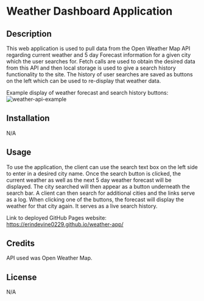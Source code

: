 # Weather Dashboard Application

## Description
This web application is used to pull data from the Open Weather Map API regarding current weather and 5 day Forecast information for a given city which the user searches for. Fetch calls are used to obtain the desired data from this API and then local storage is used to give a search history functionality to the site. The history of user searches are saved as buttons on the left which can be used to re-display that weather data. 

Example display of weather forecast and search history buttons: 
![weather-api-example](https://github.com/user-attachments/assets/9c6cbecc-1d86-423d-b021-457a2986bfda)


## Installation
N/A

## Usage
 To use the application, the client can use the search text box on the left side to enter in a desired city name. Once the search button is clicked, the current weather as well as the next 5 day weather forecast will be displayed. The city searched will then appear as a button underneath the search bar. A client can then search for additional cities and the links serve as a log. When clicking one of the buttons, the forecast will display the weather for that city again. It serves as a live search history.

Link to deployed GitHub Pages website: https://erindevine0229.github.io/weather-app/

## Credits
API used was Open Weather Map.

## License
N/A
